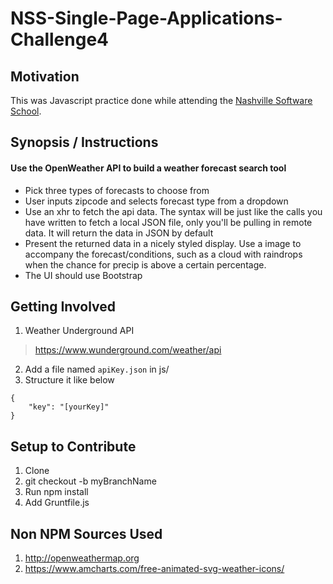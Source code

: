 # NSS-Single-Page-Applications-Challenge4
## Motivation
This was Javascript practice done while attending the [Nashville Software School](http://nashvillesoftwareschool.com/).

## Synopsis / Instructions

#### Use the OpenWeather API to build a weather forecast search tool

* Pick three types of forecasts to choose from
* User inputs zipcode and selects forecast type from a dropdown
* Use an xhr to fetch the api data. The syntax will be just like the calls you
  have written to fetch a local JSON file, only you'll be pulling in remote
  data. It will return the data in JSON by default
* Present the returned data in a nicely styled display. Use a image to accompany
  the forecast/conditions, such as a cloud with raindrops when the chance for
  precip is above a certain percentage.
* The UI should use Bootstrap


## Getting Involved
1. Weather Underground API

> https://www.wunderground.com/weather/api

2. Add a file named `apiKey.json` in js/
3. Structure it like below
```` 
{
    "key": "[yourKey]"
}
````

## Setup to Contribute
1. Clone
1. git checkout -b myBranchName
1. Run npm install
1. Add Gruntfile.js 

## Non NPM Sources Used
1. http://openweathermap.org
1. https://www.amcharts.com/free-animated-svg-weather-icons/